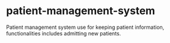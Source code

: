 # patient-management-system
Patient management system use for keeping patient information, functionalities includes admitting new patients.
